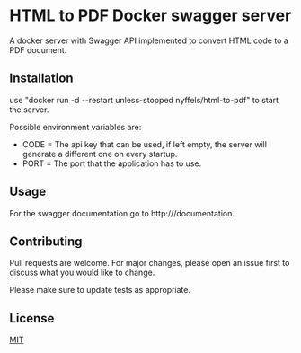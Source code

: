 # HTML to PDF Docker swagger server

A docker server with Swagger API implemented to convert HTML code to a PDF document.

## Installation

use "docker run -d --restart unless-stopped nyffels/html-to-pdf" to start the server. 

Possible environment variables are: 
- CODE = The api key that can be used, if left empty, the server will generate a different one on every startup. 
- PORT = The port that the application has to use.

## Usage

For the swagger documentation go to http://<ip>/documentation. 

## Contributing

Pull requests are welcome. For major changes, please open an issue first
to discuss what you would like to change.

Please make sure to update tests as appropriate.

## License

[MIT](https://choosealicense.com/licenses/mit/)

